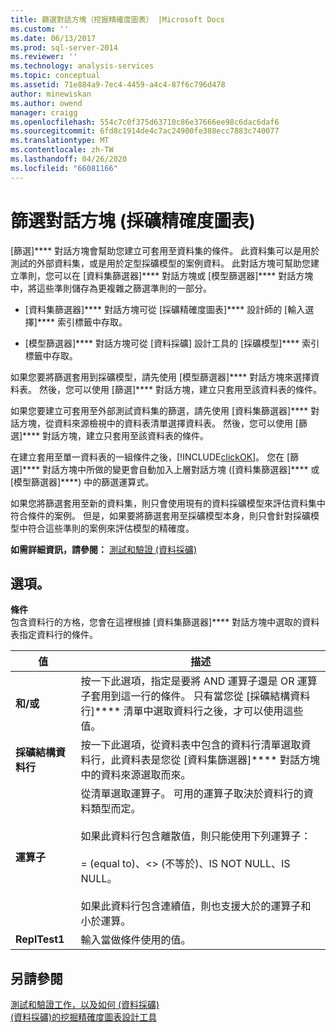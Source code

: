 ```yaml
---
title: 篩選對話方塊（挖掘精確度圖表） |Microsoft Docs
ms.custom: ''
ms.date: 06/13/2017
ms.prod: sql-server-2014
ms.reviewer: ''
ms.technology: analysis-services
ms.topic: conceptual
ms.assetid: 71e884a9-7ec4-4459-a4c4-87f6c796d478
author: minewiskan
ms.author: owend
manager: craigg
ms.openlocfilehash: 554c7c0f375d63710c86e37666ee98c6dac6daf6
ms.sourcegitcommit: 6fd8c1914de4c7ac24900fe388ecc7883c740077
ms.translationtype: MT
ms.contentlocale: zh-TW
ms.lasthandoff: 04/26/2020
ms.locfileid: "66081166"
---
```

# <a name="filter-dialog-box-mining-accuracy-chart"></a>篩選對話方塊 (採礦精確度圖表)
  [篩選]**** 對話方塊會幫助您建立可套用至資料集的條件。 此資料集可以是用於測試的外部資料集，或是用於定型採礦模型的案例資料。 此對話方塊可幫助您建立準則，您可以在 [資料集篩選器]**** 對話方塊或 [模型篩選器]**** 對話方塊中，將這些準則儲存為更複雜之篩選準則的一部分。  
  
-   [資料集篩選器]**** 對話方塊可從 [採礦精確度圖表]**** 設計師的 [輸入選擇]**** 索引標籤中存取。  
  
-   [模型篩選器]**** 對話方塊可從 [資料採礦] 設計工具的 [採礦模型]**** 索引標籤中存取。  
  
 如果您要將篩選套用到採礦模型，請先使用 [模型篩選器]**** 對話方塊來選擇資料表。 然後，您可以使用 [篩選]**** 對話方塊，建立只套用至該資料表的條件。  
  
 如果您要建立可套用至外部測試資料集的篩選，請先使用 [資料集篩選器]**** 對話方塊，從資料來源檢視中的資料表清單選擇資料表。 然後，您可以使用 [篩選]**** 對話方塊，建立只套用至該資料表的條件。  
  
 在建立套用至單一資料表的一組條件之後，[!INCLUDE[clickOK](../includes/clickok-md.md)]。 您在 [篩選]**** 對話方塊中所做的變更會自動加入上層對話方塊 ([資料集篩選器]**** 或 [模型篩選器]****) 中的篩選運算式。  
  
 如果您將篩選套用至新的資料集，則只會使用現有的資料採礦模型來評估資料集中符合條件的案例。 但是，如果要將篩選套用至採礦模型本身，則只會針對採礦模型中符合這些準則的案例來評估模型的精確度。  
  
 **如需詳細資訊，請參閱：** [測試和驗證 &#40;資料採礦&#41;](data-mining/testing-and-validation-data-mining.md)  
  
## <a name="options"></a>選項。  
 **條件**  
 包含資料行的方格，您會在這裡根據 [資料集篩選器]**** 對話方塊中選取的資料表指定資料行的條件。  
  
|值|描述|  
|-----------|-----------------|  
|**和/或**|按一下此選項，指定是要將 AND 運算子還是 OR 運算子套用到這一行的條件。 只有當您從 [採礦結構資料行]**** 清單中選取資料行之後，才可以使用這些值。|  
|**採礦結構資料行**|按一下此選項，從資料表中包含的資料行清單選取資料行，此資料表是您從 [資料集篩選器]**** 對話方塊中的資料來源選取而來。|  
|**運算子**|從清單選取運算子。 可用的運算子取決於資料行的資料類型而定。<br /><br /> 如果此資料行包含離散值，則只能使用下列運算子：<br /><br /> = (equal to)、<> (不等於)、IS NOT NULL、IS NULL。<br /><br /> 如果此資料行包含連續值，則也支援大於的運算子和小於運算。|  
|**ReplTest1**|輸入當做條件使用的值。|  
  
## <a name="see-also"></a>另請參閱  
 [測試和驗證工作，以及如何 &#40;資料採礦&#41;](data-mining/testing-and-validation-tasks-and-how-tos-data-mining.md)   
 [&#40;資料採礦&#41;的挖掘精確度圖表設計工具](mining-accuracy-chart-designer-data-mining.md)  
  
  
